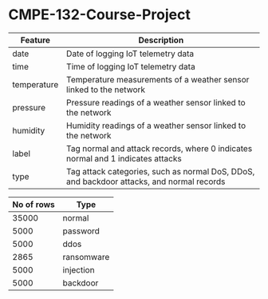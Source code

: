 # CMPE-132-Course-Project

| Feature                         | Description                                                                 |
|----------------------------------|-----------------------------------------------------------------------------|
| date                            | Date of logging IoT telemetry data                                          |
| time                            | Time of logging IoT telemetry data                                          |
| temperature                     | Temperature measurements of a weather sensor linked to the network                                 |
| pressure                        | Pressure readings of a weather sensor linked to the network                                |
| humidity                        | Humidity readings of a weather sensor linked to the network                                         |
| label                           | Tag normal and attack records, where 0 indicates normal and 1 indicates attacks    |
| type                            | Tag attack categories, such as normal DoS, DDoS, and backdoor attacks, and normal records        |


| No of rows            | Type                             |
|-----------------------|----------------------------------|
| 35000                 | normal                           |
| 5000                  | password                         |
| 5000                  | ddos                             |
| 2865                  | ransomware                       |
| 5000                  | injection                        |
| 5000                  | backdoor                         |
